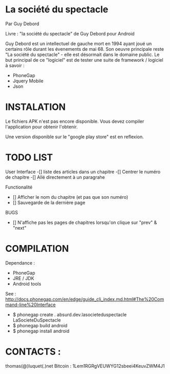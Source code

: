 La société du spectacle
=======================

Par Guy Debord

Livre : "la société du spectacle" de Guy Debord pour Android

Guy Debord est un intellectuel de gauche mort en 1994 ayant joué un certains rôle durant les évenements de mai 68.
Son oeuvre principale reste "La société du spectacle" - elle est désormait dans le domaine public.
Le but principal de ce "logiciel" est de tester une suite de framework / logiciel à savoir :

* PhoneGap
* Jquery Mobile
* Json

INSTALATION 
===========
Le fichiers APK n'est pas encore disponible.
Vous devez compiler l'application pour obtenir l'obtenir.

Une version disponible sur le "google play store" est en reflexion.

TODO LIST 
=========

User Interface
-[] liste des articles dans un chapitre
-[] Centrer le numéro de chapitre
-[] Allé directement à un paragrahe

Functionalité
- [] Afficher le nom du chapitre (et pas que son numéro)
- [] Sauvegarde de la dernière page

BUGS
- [] N'affiche pas les pages de chapitres lorsqu'on clique sur "prev" & "next" 

COMPILATION
============

Dependance :
* PhoneGap
* JRE / JDK
* Android tools

See : 
http://docs.phonegap.com/en/edge/guide_cli_index.md.html#The%20Command-line%20Interface


* $ phonegap create . absurd.dev.lasocieteduspectacle LaSocieteDuSpectacle
* $ phonegap build android
* $ phonegap install android




CONTACTS :
==========
thomas(@)luquet(.)net
Bitcoin : 1Lem1RGRgVEUWYG12sbeei4KeuvZWM4J1